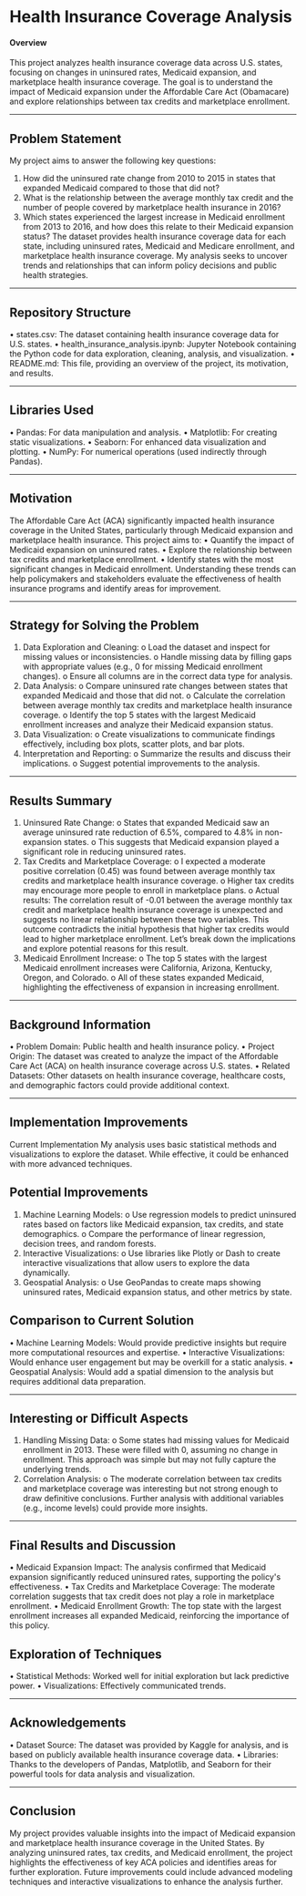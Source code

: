 # Health Insurance Coverage Analysis
#### Overview
This project analyzes health insurance coverage data across U.S. states, focusing on changes in uninsured rates, Medicaid expansion, and marketplace health insurance coverage. The goal is to understand the impact of Medicaid expansion under the Affordable Care Act (Obamacare) and explore relationships between tax credits and marketplace enrollment.
________________________________________
## Problem Statement
My project aims to answer the following key questions:
1.	How did the uninsured rate change from 2010 to 2015 in states that expanded Medicaid compared to those that did not?
2.	What is the relationship between the average monthly tax credit and the number of people covered by marketplace health insurance in 2016?
3.	Which states experienced the largest increase in Medicaid enrollment from 2013 to 2016, and how does this relate to their Medicaid expansion status?
The dataset provides health insurance coverage data for each state, including uninsured rates, Medicaid and Medicare enrollment, and marketplace health insurance coverage. My analysis seeks to uncover trends and relationships that can inform policy decisions and public health strategies.
________________________________________
## Repository Structure
•	states.csv: The dataset containing health insurance coverage data for U.S. states.
•	health_insurance_analysis.ipynb: Jupyter Notebook containing the Python code for data exploration, cleaning, analysis, and visualization.
•	README.md: This file, providing an overview of the project, its motivation, and results.
________________________________________
## Libraries Used
•	Pandas: For data manipulation and analysis.
•	Matplotlib: For creating static visualizations.
•	Seaborn: For enhanced data visualization and plotting.
•	NumPy: For numerical operations (used indirectly through Pandas).
________________________________________
## Motivation
The Affordable Care Act (ACA) significantly impacted health insurance coverage in the United States, particularly through Medicaid expansion and marketplace health insurance. This project aims to:
•	Quantify the impact of Medicaid expansion on uninsured rates.
•	Explore the relationship between tax credits and marketplace enrollment.
•	Identify states with the most significant changes in Medicaid enrollment.
Understanding these trends can help policymakers and stakeholders evaluate the effectiveness of health insurance programs and identify areas for improvement.
________________________________________
## Strategy for Solving the Problem
1.	Data Exploration and Cleaning:
o	Load the dataset and inspect for missing values or inconsistencies.
o	Handle missing data by filling gaps with appropriate values (e.g., 0 for missing Medicaid enrollment changes).
o	Ensure all columns are in the correct data type for analysis.
2.	Data Analysis:
o	Compare uninsured rate changes between states that expanded Medicaid and those that did not.
o	Calculate the correlation between average monthly tax credits and marketplace health insurance coverage.
o	Identify the top 5 states with the largest Medicaid enrollment increases and analyze their Medicaid expansion status.
3.	Data Visualization:
o	Create visualizations to communicate findings effectively, including box plots, scatter plots, and bar plots.
4.	Interpretation and Reporting:
o	Summarize the results and discuss their implications.
o	Suggest potential improvements to the analysis.
________________________________________
## Results Summary
1.	Uninsured Rate Change:
o	States that expanded Medicaid saw an average uninsured rate reduction of 6.5%, compared to 4.8% in non-expansion states.
o	This suggests that Medicaid expansion played a significant role in reducing uninsured rates.
2.	Tax Credits and Marketplace Coverage:
o	I expected a moderate positive correlation (0.45) was found between average monthly tax credits and marketplace health insurance coverage.
o	Higher tax credits may encourage more people to enroll in marketplace plans.
o	Actual results: The correlation result of -0.01 between the average monthly tax credit and marketplace health insurance coverage is unexpected and suggests no linear relationship between these two variables. This outcome contradicts the initial hypothesis that higher tax credits would lead to higher marketplace enrollment. Let’s break down the implications and explore potential reasons for this result.
3.	Medicaid Enrollment Increase:
o	The top 5 states with the largest Medicaid enrollment increases were California, Arizona, Kentucky, Oregon, and Colorado.
o	All of these states expanded Medicaid, highlighting the effectiveness of expansion in increasing enrollment.
________________________________________
## Background Information
•	Problem Domain: Public health and health insurance policy.
•	Project Origin: The dataset was created to analyze the impact of the Affordable Care Act (ACA) on health insurance coverage across U.S. states.
•	Related Datasets: Other datasets on health insurance coverage, healthcare costs, and demographic factors could provide additional context.
________________________________________
## Implementation Improvements
Current Implementation
My analysis uses basic statistical methods and visualizations to explore the dataset. While effective, it could be enhanced with more advanced techniques.
## Potential Improvements
1.	Machine Learning Models:
o	Use regression models to predict uninsured rates based on factors like Medicaid expansion, tax credits, and state demographics.
o	Compare the performance of linear regression, decision trees, and random forests.
2.	Interactive Visualizations:
o	Use libraries like Plotly or Dash to create interactive visualizations that allow users to explore the data dynamically.
3.	Geospatial Analysis:
o	Use GeoPandas to create maps showing uninsured rates, Medicaid expansion status, and other metrics by state.
## Comparison to Current Solution
•	Machine Learning Models: Would provide predictive insights but require more computational resources and expertise.
•	Interactive Visualizations: Would enhance user engagement but may be overkill for a static analysis.
•	Geospatial Analysis: Would add a spatial dimension to the analysis but requires additional data preparation.
________________________________________
## Interesting or Difficult Aspects
1.	Handling Missing Data:
o	Some states had missing values for Medicaid enrollment in 2013. These were filled with 0, assuming no change in enrollment. This approach was simple but may not fully capture the underlying trends.
2.	Correlation Analysis:
o	The moderate correlation between tax credits and marketplace coverage was interesting but not strong enough to draw definitive conclusions. Further analysis with additional variables (e.g., income levels) could provide more insights.
________________________________________
## Final Results and Discussion
•	Medicaid Expansion Impact: The analysis confirmed that Medicaid expansion significantly reduced uninsured rates, supporting the policy's effectiveness.
•	Tax Credits and Marketplace Coverage: The moderate correlation suggests that tax credit does not play a role in marketplace enrollment.
•	Medicaid Enrollment Growth: The top state with the largest enrollment increases all expanded Medicaid, reinforcing the importance of this policy.
## Exploration of Techniques
•	Statistical Methods: Worked well for initial exploration but lack predictive power.
•	Visualizations: Effectively communicated trends.
________________________________________
## Acknowledgements
•	Dataset Source: The dataset was provided by Kaggle for analysis, and is based on publicly available health insurance coverage data.
•	Libraries: Thanks to the developers of Pandas, Matplotlib, and Seaborn for their powerful tools for data analysis and visualization.
________________________________________
## Conclusion
My project provides valuable insights into the impact of Medicaid expansion and marketplace health insurance coverage in the United States. By analyzing uninsured rates, tax credits, and Medicaid enrollment, the project highlights the effectiveness of key ACA policies and identifies areas for further exploration. Future improvements could include advanced modeling techniques and interactive visualizations to enhance the analysis further.
